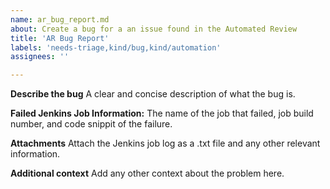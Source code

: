 ```yaml
---
name: ar_bug_report.md
about: Create a bug for a an issue found in the Automated Review
title: 'AR Bug Report'
labels: 'needs-triage,kind/bug,kind/automation'
assignees: ''

---
```


**Describe the bug**
A clear and concise description of what the bug is.

**Failed Jenkins Job Information:**
The name of the job that failed, job build number, and code snippit of the failure.

**Attachments**
Attach the Jenkins job log as a .txt file and any other relevant information.

**Additional context**
Add any other context about the problem here.
